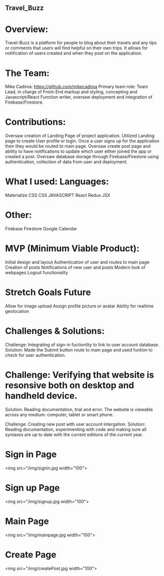 ## Travel_Buzz

# Overview: 
Travel-Buzz is a platform for people to blog about their travels and any tips or comments that users will find helpful on their own trips. It allows for notification of users created and when they post on the application.

# The Team:
 Mike Cadima:
 https://github.com/mikecadima Primary team role: Team Lead, in charge of Front-End markup and styling, concepting and Javascript/React Function writer, oversaw deployment and integration of Firebase/Firestore.

# Contributions: 
Oversaw creation of Landing Page of project application. Utilized Landing page to create User profile or login. Once a user signs up for the application then they would be routed to main page. Oversaw create post page and ability to have notifications to update which user either joined the app or created a post. Oversaw database storage through Firebase/Firestore using authentication, collection of data from user and deployment.

# What I used: Languages: 
Materialize 
CSS 
CSS JAVASCRIPT React Redux JSX

# Other: 
Firebase Firestore Google Calendar

# MVP (Minimum Viable Product): 
Initial design and layout Authentication of user and routes to main page Creation of posts Notifications of new user and posts Modern look of webpages Logout functionality

# Stretch Goals Future
 Allow for image upload 
 Assign profile picture or avatar 
 Ability for realtime geolocation

# Challenges & Solutions: 
Challenge: Integrating of sign-in fuctionilty to link to user account database. 
Solution: Made the Submit button route to main page and used funtion to check for user authentication.

# Challenge: Verifying that website is resonsive both on desktop and handheld device.
  Solution: Reading documentation, trial and error. The website is viewable across any medium: computer, tablet or smart phone. 

 Challenge: Creating new post with user account intergation.
  Solution: Reading documentation, experimenting with code and making sure all syntaxes are up to date with the current editions of the current year.

# Sign in Page
<img src="/img/signin.jpg width="100">

# Sign up Page 
<img src="/img/signup.jpg width="100">

# Main Page
<img src="/img/mainpage.jpg width="100">

# Create Page
<img src="/img/createPost.jpg width="100">



